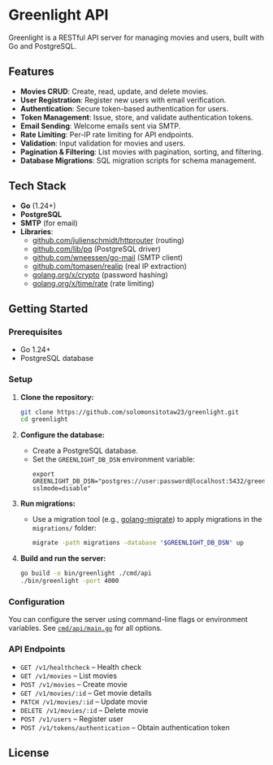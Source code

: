 # Greenlight API

Greenlight is a RESTful API server for managing movies and users, built with Go and PostgreSQL.

## Features

- **Movies CRUD**: Create, read, update, and delete movies.
- **User Registration**: Register new users with email verification.
- **Authentication**: Secure token-based authentication for users.
- **Token Management**: Issue, store, and validate authentication tokens.
- **Email Sending**: Welcome emails sent via SMTP.
- **Rate Limiting**: Per-IP rate limiting for API endpoints.
- **Validation**: Input validation for movies and users.
- **Pagination & Filtering**: List movies with pagination, sorting, and filtering.
- **Database Migrations**: SQL migration scripts for schema management.

## Tech Stack

- **Go** (1.24+)
- **PostgreSQL**
- **SMTP** (for email)
- **Libraries**:
  - [github.com/julienschmidt/httprouter](https://github.com/julienschmidt/httprouter) (routing)
  - [github.com/lib/pq](https://github.com/lib/pq) (PostgreSQL driver)
  - [github.com/wneessen/go-mail](https://github.com/wneessen/go-mail) (SMTP client)
  - [github.com/tomasen/realip](https://github.com/tomasen/realip) (real IP extraction)
  - [golang.org/x/crypto](https://pkg.go.dev/golang.org/x/crypto) (password hashing)
  - [golang.org/x/time/rate](https://pkg.go.dev/golang.org/x/time/rate) (rate limiting)

## Getting Started

### Prerequisites

- Go 1.24+
- PostgreSQL database

### Setup

1. **Clone the repository:**

   ```sh
   git clone https://github.com/solomonsitotaw23/greenlight.git
   cd greenlight
   ```

2. **Configure the database:**

   - Create a PostgreSQL database.
   - Set the `GREENLIGHT_DB_DSN` environment variable:
     ```
     export GREENLIGHT_DB_DSN="postgres://user:password@localhost:5432/greenlight?sslmode=disable"
     ```

3. **Run migrations:**

   - Use a migration tool (e.g., [golang-migrate](https://github.com/golang-migrate/migrate)) to apply migrations in the `migrations/` folder:
     ```sh
     migrate -path migrations -database "$GREENLIGHT_DB_DSN" up
     ```

4. **Build and run the server:**
   ```sh
   go build -o bin/greenlight ./cmd/api
   ./bin/greenlight -port 4000
   ```

### Configuration

You can configure the server using command-line flags or environment variables. See [`cmd/api/main.go`](cmd/api/main.go) for all options.

### API Endpoints

- `GET /v1/healthcheck` – Health check
- `GET /v1/movies` – List movies
- `POST /v1/movies` – Create movie
- `GET /v1/movies/:id` – Get movie details
- `PATCH /v1/movies/:id` – Update movie
- `DELETE /v1/movies/:id` – Delete movie
- `POST /v1/users` – Register user
- `POST /v1/tokens/authentication` – Obtain authentication token

## License
